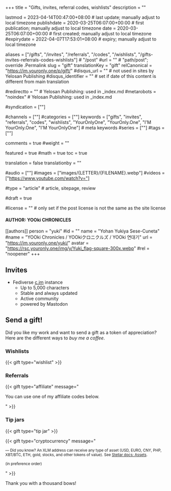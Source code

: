 +++
title = "Gifts, invites, referral codes, wishlists"
description = ""

lastmod = 2023-04-14T00:47:00+08:00                 # last update; manually adjust to local timezone
publishdate = 2020-03-25T06:07:00+00:00             # first publication; manually adjust to local timezone
date = 2020-03-25T06:07:00+00:00                    # first created; manually adjust to local timezone
#expirydate = 2022-04-07T17:53:01+08:00              # expiry; manually adjust to local timezone

aliases = ["/gifts", "/invites", "/referrals", "/codes", "/wishlists", "/gifts-invites-referrals-codes-wishlists"]                                        # "/post"
#url = ""                                              # "path/post"; override .Permalink
slug = "gift"
translationKey = "gift"
relCanonical = "https://im.youronly.one/p/gift/"
#disqus_url = ""                                       # not used in sites by Yelosan Publishing
#disqus_identifier = ""                                # set if date of this content is different from main translation

#redirectto = ""                                       # Yelosan Publishing: used in _index.md
#metarobots = "noindex"                                # Yelosan Publishing: used in _index.md

#syndication = [""]

#channels = [""]
#categories = [""]
keywords = ["gifts", "invites", "referrals", "codes", "wishlists", "YourOnlyOne", "YourOnly.One", "I'M YourOnly.One", "I'M YourOnlyOne"]                                                     # meta keywords
#series = [""]
#tags = [""]

comments = true
#weight = ""

featured = true
#math = true
toc = true

translation = false
translationby = ""

#audio = [""]
#images = ["images/{LETTER}/{FILENAME}.webp"]
#videos = ["https://www.youtube.com/watch?v="]

#type = "article"                                             # article, sitepage, review

#draft = true

#license = ""                                          # only set if the post license is not the same as the site license

#### AUTHOR: YOOki CHRONICLES ####
[[authors]]
  person = "yuki"
  #id = ""
  name = "Yohan Yukiya Sese-Cuneta"
  #name = "YOOki Chronicles / YOOkiクロニクルズ / YOOki 연대기"
  url = "https://im.youronly.one/yuki/"
  avatar = "https://rsc.youronly.one/img/y/Yuki_flag-square-300x.webp"
  #rel = "noopener"
+++

<!--more-->

## Invites

- Fediverse [c.im](https://c.im/invite/kPxQmhqA) instance
  - Up to 5,000 characters
  - Stable and always updated
  - Active community
  - powered by Mastodon

## Send a gift!

Did you like my work and want to send a gift as a token of appreciation? Here are the different ways to *buy me a coffee*.

### Wishlists

{{< gift type="wishlist" >}}

### Referrals

{{< gift type="affiliate" message="<p>You can use one of my affiliate codes below.</p>" >}}

### Tip jars

{{< gift type="tip jar" >}}

{{< gift type="cryptocurrency" message="<small><p>— Did you know? An XLM address can receive any type of asset (USD, EURO, CNY, PHP, XBT/BTC, ETH, gold, stocks, and other tokens of value). See <a href='https://developers.stellar.org/docs/glossary/assets/' rel='noopener external'>Stellar docs: Assets</a>.</p><p>(in preference order)</p></small>" >}}

Thank you with a thousand bows!
